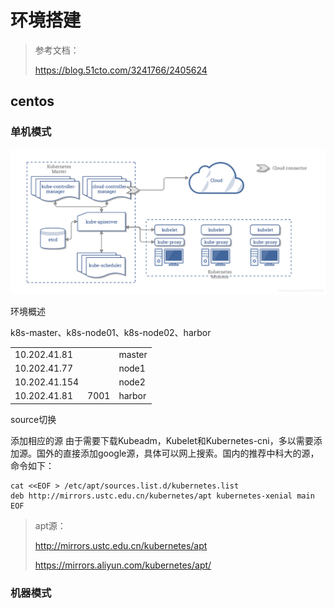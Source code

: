# 环境搭建

> 参考文档：
>
> https://blog.51cto.com/3241766/2405624

## centos

### 单机模式

![image-20210322102627140](1.入门-环境搭建图片/20191223083536941.png)

环境概述

k8s-master、k8s-node01、k8s-node02、harbor

|               |      |        |
| ------------- | ---- | ------ |
| 10.202.41.81  |      | master |
| 10.202.41.77  |      | node1  |
| 10.202.41.154 |      | node2  |
| 10.202.41.81  | 7001 | harbor |

source切换

添加相应的源 由于需要下载Kubeadm，Kubelet和Kubernetes-cni，多以需要添加源。国外的直接添加google源，具体可以网上搜索。国内的推荐中科大的源，命令如下：

```shell
cat <<EOF > /etc/apt/sources.list.d/kubernetes.list
deb http://mirrors.ustc.edu.cn/kubernetes/apt kubernetes-xenial main
EOF
```

> apt源：
>
> http://mirrors.ustc.edu.cn/kubernetes/apt
>
> https://mirrors.aliyun.com/kubernetes/apt/

### 机器模式